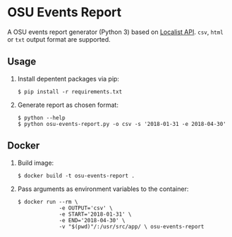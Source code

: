 # OSU Events Report

A OSU events report generator (Python 3) based on [Localist API](https://developer.localist.com/doc/api). `csv`, `html` or `txt` output format are supported.

## Usage

1. Install depentent packages via pip:

    ```
    $ pip install -r requirements.txt
    ```

2. Generate report as chosen format:

    ```
    $ python --help
    $ python osu-events-report.py -o csv -s '2018-01-31 -e 2018-04-30'
    ```

## Docker

1. Build image:

    ```
    $ docker build -t osu-events-report .
    ```

2. Pass arguments as environment variables to the container:

    ```
    $ docker run --rm \
                 -e OUTPUT='csv' \
                 -e START='2018-01-31' \
                 -e END='2018-04-30' \
                 -v "$(pwd)"/:/usr/src/app/ \ osu-events-report
    ```
